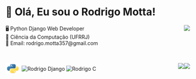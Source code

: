 # 👋 Olá, Eu sou o Rodrigo Motta!
  <a href="https://github.com/rodrigomotta0/convoychat">
    <img height=65rem align="right" src="https://github-readme-stats.vercel.app/api/top-langs/?username=rodrigomotta01&hide_progress=true&theme=tokyonight" />
  </a>
  🖥️ Python Django Web Developer<br>
  📖 Ciência da Computação (UFRRJ)<br>
  📩 Email: rodrigo.motta357@gmail.com
  
##

<div style="display: inline_block"><br>

  <img align="center" alt="Rodrigo Python" height="30" width="40" src="https://raw.githubusercontent.com/devicons/devicon/master/icons/python/python-original.svg">
  <img align="center" alt="Rodrigo Django" height="30" width="40" <img src="https://devicon-website.vercel.app/api/django/plain.svg?color=%23FFFFFF" />
  <img align="center" alt="Rodrigo C" height="30" width="40" src="https://cdn.jsdelivr.net/gh/devicons/devicon@latest/icons/c/c-original.svg" />
  <a href="https://www.linkedin.com/in/rodrigo-motta-0a7706231/" target="_blank"><img align="right" src="https://img.shields.io/badge/-LinkedIn-%230077B5?style=for-the-badge&logo=linkedin&logoColor=white" target="_blank"></a>        
  <a href = "rodrigo.motta357@gmail.com"><img align="right" src="https://img.shields.io/badge/Gmail-red?style=for-the-badge&logo=gmail&logoColor=white" target="_blank"></a>
                      
</div>
  

